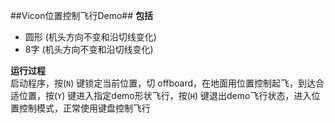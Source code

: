 ##Vicon位置控制飞行Demo##
**包括**  

 - 圆形 (机头方向不变和沿切线变化)  
 - 8字 (机头方向不变和沿切线变化)    

**运行过程**  
启动程序，按(`N`) 键锁定当前位置，切 offboard，在地面用位置控制起飞，到达合适位置，按(`Y`) 键进入指定demo形状飞行，按(`H`) 键退出demo飞行状态，进入位置控制模式，正常使用键盘控制飞行